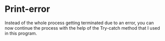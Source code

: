# Print-error
Instead of the whole process getting terminated due to an error, you can now continue the process with the help of the Try-catch method that I used in this program. 
